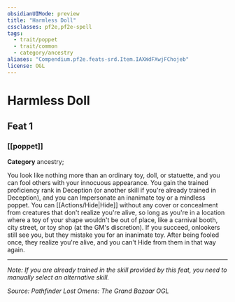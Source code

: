 ```yaml
---
obsidianUIMode: preview
title: "Harmless Doll"
cssclasses: pf2e,pf2e-spell
tags:
  - trait/poppet
  - trait/common
  - category/ancestry
aliases: "Compendium.pf2e.feats-srd.Item.IAXWdFXwjFChojeb"
license: OGL
---
```

# Harmless Doll
## Feat 1
### [[poppet]]

**Category** ancestry; 




You look like nothing more than an ordinary toy, doll, or statuette, and you can fool others with your innocuous appearance. You gain the trained proficiency rank in Deception (or another skill if you're already trained in Deception), and you can Impersonate an inanimate toy or a mindless poppet. You can [[Actions/Hide|Hide]] without any cover or concealment from creatures that don't realize you're alive, so long as you're in a location where a toy of your shape wouldn't be out of place, like a carnival booth, city street, or toy shop (at the GM's discretion). If you succeed, onlookers still see you, but they mistake you for an inanimate toy. After being fooled once, they realize you're alive, and you can't Hide from them in that way again.

* * *

_Note: If you are already trained in the skill provided by this feat, you need to manually select an alternative skill._

*Source: Pathfinder Lost Omens: The Grand Bazaar*
*OGL*